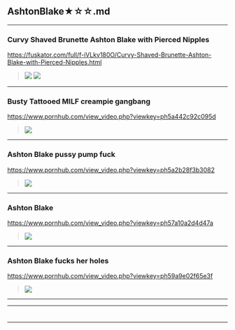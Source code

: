 ## AshtonBlake★☆☆.md
---
### Curvy Shaved Brunette Ashton Blake with Pierced Nipples
https://fuskator.com/full/f-iVLkv180O/Curvy-Shaved-Brunette-Ashton-Blake-with-Pierced-Nipples.html
>![](https://i8.fuskator.com/large/f-iVLkv180O/Curvy-Shaved-Brunette-Ashton-Blake-with-Pierced-Nipples-5.jpg)
![](https://i8.fuskator.com/large/f-iVLkv180O/Curvy-Shaved-Brunette-Ashton-Blake-with-Pierced-Nipples-6.jpg)
---
### Busty Tattooed MILF creampie gangbang
https://www.pornhub.com/view_video.php?viewkey=ph5a442c92c095d
>![](https://ci.phncdn.com/videos/201712/27/147359362/original/(m=ecuKGgaaaa)(mh=3erIRC7HcPiTrdd6)4.jpg)
---
### Ashton Blake pussy pump fuck
https://www.pornhub.com/view_video.php?viewkey=ph5a2b28f3b3082
>![](https://ci.phncdn.com/videos/201712/09/144615022/original/(m=ecuKGgaaayrGbid)(mh=BxlUfibGJRL364bb)8.jpg)
---
### Ashton Blake
https://www.pornhub.com/view_video.php?viewkey=ph57a10a2d4d47a
>![](https://di.phncdn.com/videos/201608/02/84234061/original/(m=ecuKGgaaaa)(mh=99Y86Qb2FHbnfAua)8.jpg)
---
### Ashton Blake fucks her holes
https://www.pornhub.com/view_video.php?viewkey=ph59a9e02f65e3f
>![](https://ci.phncdn.com/videos/201709/01/130928761/original/(m=ecuKGgaaayrGbid)(mh=X2AVn5X-KPbWHwdF)13.jpg)
---
---
### 

>![]()
---
